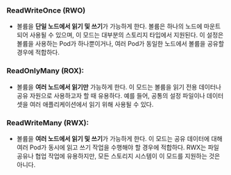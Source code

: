 ### ReadWriteOnce (RWO)

- 볼륨을 **단일 노드에서 읽기 및 쓰기**가 가능하게 한다. 볼륨은 하나의 노드에 마운트되어 사용될 수 있으며, 이 모드는 대부분의 스토리지 타입에서 지원된다. 이 설정은 볼륨을 사용하는 Pod가 하나뿐이거나, 여러 Pod가 동일한 노드에서 볼륨을 공유할 경우에 적합하다.


### ReadOnlyMany (ROX):
- 볼륨을 **여러 노드에서 읽기만** 가능하게 한다. 이 모드는 볼륨을 읽기 전용 데이터나 공유 자원으로 사용하고자 할 때 유용하다. 예를 들어, 공통의 설정 파일이나 데이터셋을 여러 애플리케이션에서 읽기 위해 사용될 수 있다.


### ReadWriteMany (RWX):
- 볼륨을 **여러 노드에서 읽기 및 쓰기**가 가능하게 한다. 이 모드는 공유 데이터에 대해 여러 Pod가 동시에 읽고 쓰기 작업을 수행해야 할 경우에 적합하다. RWX는 파일 공유나 협업 작업에 유용하지만, 모든 스토리지 시스템이 이 모드를 지원하는 것은 아니다.